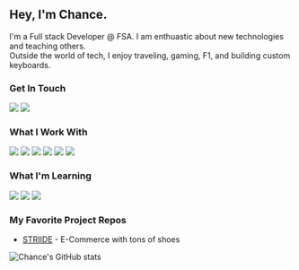 ## Hey, I'm Chance.
I'm a Full stack Developer @ FSA. I am enthuastic about new technologies and teaching others.  
Outside the world of tech, I enjoy traveling, gaming, F1, and building custom keyboards.

### Get In Touch
<a href="mailto:cshemerda@gmail.com"><img src="https://img.shields.io/badge/Gmail-D14836?style=for-the-badge&logo=gmail&logoColor=white"></a> <a href="https://www.linkedin.com/in/cshemerda"><img src="https://img.shields.io/badge/LinkedIn-0077B5?style=for-the-badge&logo=linkedin&logoColor=white"></a>
### What I Work With
<img src="https://img.shields.io/badge/JavaScript-F7DF1E?style=for-the-badge&logo=javascript&logoColor=black"> <img src="https://img.shields.io/badge/Node.js-43853D?style=for-the-badge&logo=node.js&logoColor=white"> <img src="https://img.shields.io/badge/HTML5-E34F26?style=for-the-badge&logo=html5&logoColor=white"> <img src="https://img.shields.io/badge/CSS3-1572B6?style=for-the-badge&logo=css3&logoColor=white"> <img src="https://img.shields.io/badge/React-20232A?style=for-the-badge&logo=react&logoColor=61DAFB"> <img src="https://img.shields.io/badge/postgres-%23316192.svg?style=for-the-badge&logo=postgresql&logoColor=white">
### What I'm Learning
<img src="https://img.shields.io/badge/Next-black?style=for-the-badge&logo=next.js&logoColor=white"> <img src="https://img.shields.io/badge/tailwindcss-%2338B2AC.svg?style=for-the-badge&logo=tailwind-css&logoColor=white"> <img src="https://img.shields.io/badge/threejs-black?style=for-the-badge&logo=three.js&logoColor=white">
### My Favorite Project Repos
* <a href="https://github.com/2212-tyrannosuarus/grace-shopper">STRIIDE</a> - E-Commerce with tons of shoes

![Chance's GitHub stats](https://github-readme-stats.vercel.app/api?username=cshemerda&show_icons=true&theme=dark)
